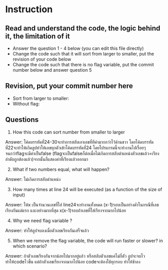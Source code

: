 ﻿# Instruction

## Read and understand the code, the logic behind it, the limitation of it
* Answer the question 1 - 4 below (you can edit this file directly)
* Change the code such that it will sort from larger to smaller, put the revision of your code below
* Change the code such that there is no flag variable, put the commit number below and answer question 5 


## Revision, put your commit number here
* Sort from larger to smaller:
* Without flag:

## Questions
1. How this code can sort number from smaller to larger
 
Answer: โค้ดบรรทัดที่24-30จะทำการสลับเอาเลขที่ทีค่ามากกว่าไว้ด้านขวา โดยโค้ดบรรทัดที่22จะทำให้เกิดลูปทำให้เลขทุกตัวเข้าโค้ดบรรทัดที่24 โดยโปรแกรมนี้จะทำงานไปเรื่อยๆจนกว่าflagจะมีค่าเป็นfalse (flagจะเป็นfalseก็ต่อเมื่อไม่เกิดการสลับตำแหน่งตัวเลขแล้ว=เรียงลำดับถูกต้องแล้ว)จากนั้นก็แสดงค่าที่เรียงแล้วออกมา

2. What if two numbers equal, what will happen? 

Answer: ไม่เกิดการสลับตำแหน่ง

3. How many times at line 24 will be executed (as a function of the size of input) 

Answer: ให้x เป็นจำนวนเลขที่ใส่ line24จะทำงานทั้งหมด (x-1)รอบเป็นอย่างต่ำในกรณีที่เลขเรียงกันแต่แรก และอย่างมากที่สุด x(x-1)รอบถ้าเลขที่ใส่เรียงจากมากไปน้อย

4. Why we need flag variable ? 

Answer: ทำให้ลูปจบลงเมื่อตัวเลขเรียงกันเสร็จแล้ว

5. When we remove the flag variable, the code will run faster or slower? in which scenario? 

Answer: ถ้าตัวเลขเรียงกันจากน้อยไปมากอยู่แล้ว หรือสลับตัวเลขแค่ไม่กี่ตัว ลูปจะจบไว ทำให้codeไวขึ้น แต่ถ้าตัวเลขเรียงจากมากไปน้อย codeจะต้องใช้ทุกรอบ ทำให้ช้าลง
